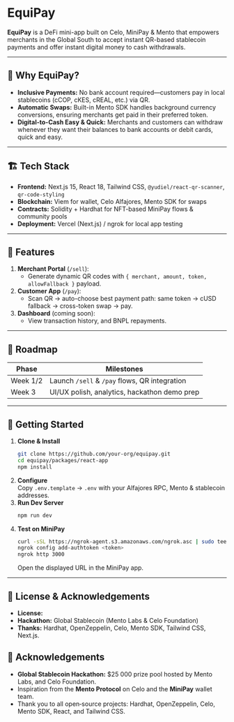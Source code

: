 # EquiPay

**EquiPay** is a DeFi mini-app built on Celo, MiniPay & Mento that empowers merchants in the Global South to accept instant QR-based stablecoin payments and offer instant digital money to cash withdrawals.

---

## 🚀 Why EquiPay?

- **Inclusive Payments:** No bank account required—customers pay in local stablecoins (cCOP, cKES, cREAL, etc.) via QR.  
- **Automatic Swaps:** Built-in Mento SDK handles background currency conversions, ensuring merchants get paid in their preferred token.  
- **Digital-to-Cash Easy & Quick:** Merchants and customers can withdraw whenever they want their balances to bank accounts or debit cards, quick and easy.

---

## 🏗️ Tech Stack

- **Frontend:** Next.js 15, React 18, Tailwind CSS, `@yudiel/react-qr-scanner`, `qr-code-styling`  
- **Blockchain:** Viem for wallet, Celo Alfajores, Mento SDK for swaps  
- **Contracts:** Solidity + Hardhat for NFT-based MiniPay flows & community pools  
- **Deployment:** Vercel (Next.js) / ngrok for local app testing

---

## 🎯 Features

1. **Merchant Portal** (`/sell`):  
   - Generate dynamic QR codes with `{ merchant, amount, token, allowFallback }` payload.  
2. **Customer App** (`/pay`):  
   - Scan QR → auto-choose best payment path: same token → cUSD fallback → cross-token swap → pay.  
3. **Dashboard** (coming soon):  
   - View transaction history, and BNPL repayments.

---

## 📅 Roadmap

| Phase      |  Milestones                                    |
| ---------- |  --------------------------------------------- |
| Week 1/2   | Launch `/sell` & `/pay` flows, QR integration |
| Week 3     | UI/UX polish, analytics, hackathon demo prep   |

---

## 📖 Getting Started

1. **Clone & Install**  
   ```bash
   git clone https://github.com/your-org/equipay.git
   cd equipay/packages/react-app
   npm install
   ```
2. **Configure**  
   Copy `.env.template` → `.env` with your Alfajores RPC, Mento & stablecoin addresses.  
3. **Run Dev Server**  
   ```bash
   npm run dev
   ```
4. **Test on MiniPay**  
   ```bash
   curl -sSL https://ngrok-agent.s3.amazonaws.com/ngrok.asc | sudo tee /etc/apt/trusted.gpg.d/ngrok.asc >/dev/null && echo "deb https://ngrok-agent.s3.amazonaws.com buster main" | sudo tee /etc/apt/sources.list.d/ngrok.list && sudo apt update && sudo apt install ngrok
   ngrok config add-authtoken <token>
   ngrok http 3000
   ```
   Open the displayed URL in the MiniPay app.

---

## 📑 License & Acknowledgements

- **License:**   
- **Hackathon:** Global Stablecoin (Mento Labs & Celo Foundation)  
- **Thanks:** Hardhat, OpenZeppelin, Celo, Mento SDK, Tailwind CSS, Next.js.


## 🚀 Acknowledgements  
- **Global Stablecoin Hackathon:** \$25 000 prize pool hosted by Mento Labs, and Celo Foundation.  
- Inspiration from the **Mento Protocol** on Celo and the **MiniPay** wallet team.  
- Thank you to all open‑source projects: Hardhat, OpenZeppelin, Celo, Mento SDK, React, and Tailwind CSS.  